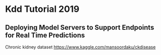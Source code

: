 # Kdd Tutorial 2019
## Deploying Model Servers to Support Endpoints for Real Time Predictions

Chronic kidney dataset https://www.kaggle.com/mansoordaku/ckdisease
